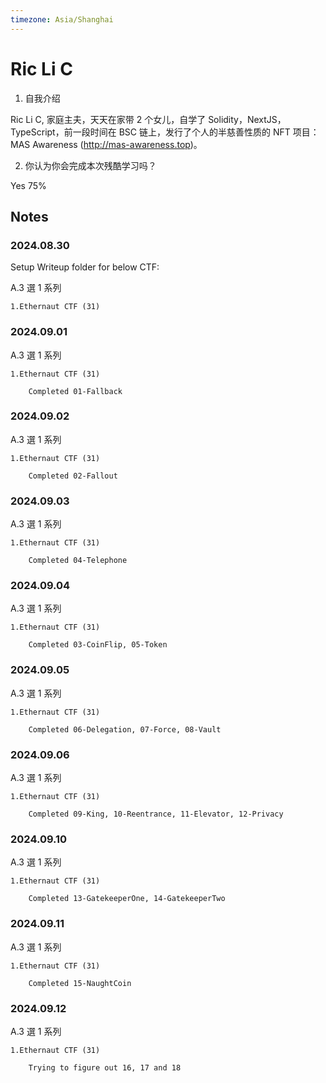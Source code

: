 ```yaml
---
timezone: Asia/Shanghai
---
```


# Ric Li C

1. 自我介绍

Ric Li C, 家庭主夫，天天在家带 2 个女儿，自学了 Solidity，NextJS，TypeScript，前一段时间在 BSC 链上，发行了个人的半慈善性质的 NFT 项目：MAS Awareness (http://mas-awareness.top)。

2. 你认为你会完成本次残酷学习吗？

Yes 75%

## Notes

<!-- Content_START -->

### 2024.08.30

Setup Writeup folder for below CTF:

A.3 選 1 系列

    1.Ethernaut CTF (31)

### 2024.09.01

A.3 選 1 系列

    1.Ethernaut CTF (31)

        Completed 01-Fallback

### 2024.09.02

A.3 選 1 系列

    1.Ethernaut CTF (31)

        Completed 02-Fallout

### 2024.09.03

A.3 選 1 系列

    1.Ethernaut CTF (31)

        Completed 04-Telephone

### 2024.09.04

A.3 選 1 系列

    1.Ethernaut CTF (31)

        Completed 03-CoinFlip, 05-Token

### 2024.09.05

A.3 選 1 系列

    1.Ethernaut CTF (31)

        Completed 06-Delegation, 07-Force, 08-Vault

### 2024.09.06

A.3 選 1 系列

    1.Ethernaut CTF (31)

        Completed 09-King, 10-Reentrance, 11-Elevator, 12-Privacy

### 2024.09.10

A.3 選 1 系列

    1.Ethernaut CTF (31)

        Completed 13-GatekeeperOne, 14-GatekeeperTwo

### 2024.09.11

A.3 選 1 系列

    1.Ethernaut CTF (31)

        Completed 15-NaughtCoin

### 2024.09.12

A.3 選 1 系列

    1.Ethernaut CTF (31)

        Trying to figure out 16, 17 and 18

<!-- Content_END -->
